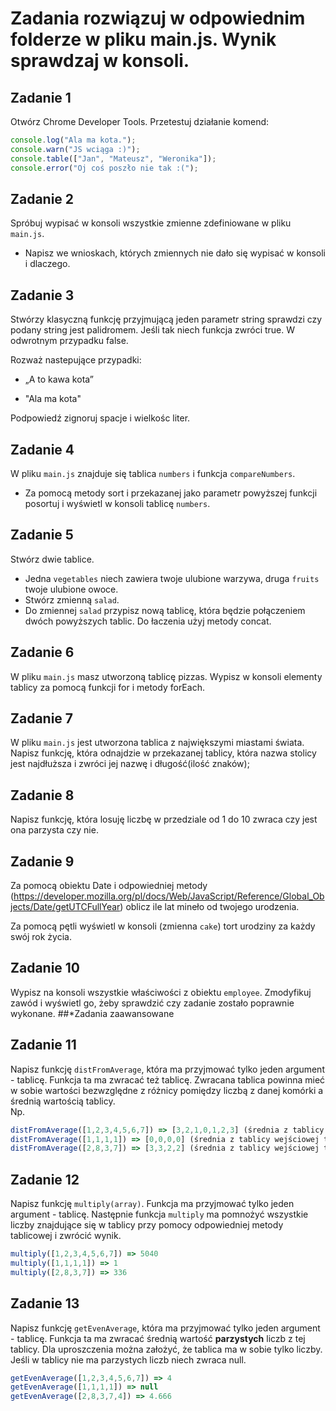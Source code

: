 # Zadania rozwiązuj w odpowiednim folderze w pliku main.js. Wynik sprawdzaj w konsoli.

## Zadanie 1

Otwórz Chrome Developer Tools. 
Przetestuj działanie komend:
```js
console.log("Ala ma kota.");
console.warn("JS wciąga :)");
console.table(["Jan", "Mateusz", "Weronika"]);
console.error("Oj coś poszło nie tak :(");
````

## Zadanie 2

Spróbuj wypisać w konsoli wszystkie zmienne zdefiniowane w pliku `main.js`.

- Napisz we wnioskach, których zmiennych nie dało się wypisać w konsoli i dlaczego.

## Zadanie 3

Stwórzy klasyczną funkcję przyjmującą jeden parametr string sprawdzi czy podany string jest palidromem. 
Jeśli tak niech funkcja zwróci true. W odwrotnym przypadku false.

Rozważ nastepujące przypadki:

- „A to kawa kota”

- "Ala ma kota"

Podpowiedź zignoruj spacje i wielkośc liter.


## Zadanie 4

W pliku `main.js` znajduje się tablica `numbers` i funkcja `compareNumbers`.

- Za pomocą metody sort i przekazanej jako parametr powyższej funkcji posortuj i wyświetl w konsoli tablicę `numbers`.

## Zadanie 5

Stwórz dwie tablice.

- Jedna `vegetables` niech zawiera twoje ulubione warzywa, druga `fruits` twoje ulubione owoce.
- Stwórz zmienną `salad`.
- Do zmiennej `salad` przypisz nową tablicę, która będzie połączeniem dwóch powyższych tablic. Do łaczenia użyj metody concat.

## Zadanie 6

W pliku `main.js` masz utworzoną tablicę pizzas. Wypisz w konsoli elementy tablicy za pomocą funkcji for i metody forEach.

## Zadanie 7

W pliku `main.js` jest utworzona tablica z największymi miastami świata. Napisz funkcję, która odnajdzie w przekazanej tablicy, która nazwa stolicy jest najdłuższa i zwróci jej nazwę i długość(ilość znaków);

## Zadanie 8

Napisz funkcję, która losuję liczbę w przedziale od 1 do 10 zwraca czy jest ona parzysta czy nie.

## Zadanie 9

Za pomocą obiektu Date i odpowiedniej metody (https://developer.mozilla.org/pl/docs/Web/JavaScript/Reference/Global_Objects/Date/getUTCFullYear) oblicz ile lat mineło od twojego urodzenia.

Za pomocą pętli wyświetl w konsoli (zmienna `cake`) tort urodziny za każdy swój rok życia. 

## Zadanie 10

Wypisz na konsoli wszystkie właściwości z obiektu `employee`. Zmodyfikuj zawód i wyświetl go, żeby sprawdzić czy zadanie zostało poprawnie wykonane.
##*Zadania zaawansowane

## Zadanie 11

Napisz funkcję ```distFromAverage```, która ma przyjmować tylko jeden argument - tablicę. Funkcja ta ma zwracać też tablicę. Zwracana tablica powinna mieć w sobie wartości bezwzględne z różnicy pomiędzy liczbą z danej komórki a średnią wartością tablicy.  
Np.

```JavaScript
distFromAverage([1,2,3,4,5,6,7]) => [3,2,1,0,1,2,3] (średnia z tablicy wejściowej to 4)
distFromAverage([1,1,1,1]) => [0,0,0,0] (średnia z tablicy wejściowej to 1)
distFromAverage([2,8,3,7]) => [3,3,2,2] (średnia z tablicy wejściowej to 5)
```

## Zadanie 12

Napisz funkcję ```multiply(array)```. Funkcja ma przyjmować tylko jeden argument - tablicę. Następnie funkcja ```multiply``` ma pomnożyć wszystkie liczby znajdujące się w tablicy przy pomocy odpowiedniej metody tablicowej i zwrócić wynik.

```JavaScript
multiply([1,2,3,4,5,6,7]) => 5040
multiply([1,1,1,1]) => 1
multiply([2,8,3,7]) => 336
```

## Zadanie 13

Napisz funkcję ```getEvenAverage```, która ma przyjmować tylko jeden argument - tablicę. Funkcja ta ma zwracać średnią wartość **parzystych** liczb z tej tablicy. Dla uproszczenia można założyć, że tablica ma w sobie tylko liczby. Jeśli w tablicy nie ma parzystych liczb niech zwraca null.

```JavaScript
getEvenAverage([1,2,3,4,5,6,7]) => 4
getEvenAverage([1,1,1,1]) => null
getEvenAverage([2,8,3,7,4]) => 4.666


